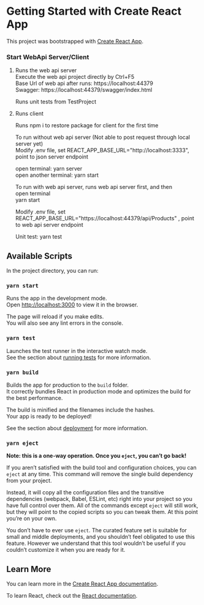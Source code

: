 # Getting Started with Create React App

This project was bootstrapped with [Create React App](https://github.com/facebook/create-react-app).

### Start WebApi Server/Client

1. Runs the web api server  
   Execute the web api project directly by Ctrl+F5  
   Base Url of web api after runs: https://localhost:44379  
   Swagger: https://localhost:44379/swagger/index.html

   Runs unit tests from TestProject

2. Runs client

   Runs npm i to restore package for client for the first time

   To run without web api server (Not able to post request through local server yet)  
   Modify .env file, set REACT_APP_BASE_URL="http://localhost:3333", point to json server endpoint

   open terminal: yarn server  
   open another terminal: yarn start

   To run with web api server, runs web api server first, and then  
   open terminal  
   yarn start

   Modify .env file, set REACT_APP_BASE_URL="https://localhost:44379/api/Products" , point to web api server endpoint

   Unit test: yarn test

## Available Scripts

In the project directory, you can run:

### `yarn start`

Runs the app in the development mode.\
Open [http://localhost:3000](http://localhost:3000) to view it in the browser.

The page will reload if you make edits.\
You will also see any lint errors in the console.

### `yarn test`

Launches the test runner in the interactive watch mode.\
See the section about [running tests](https://facebook.github.io/create-react-app/docs/running-tests) for more information.

### `yarn build`

Builds the app for production to the `build` folder.\
It correctly bundles React in production mode and optimizes the build for the best performance.

The build is minified and the filenames include the hashes.\
Your app is ready to be deployed!

See the section about [deployment](https://facebook.github.io/create-react-app/docs/deployment) for more information.

### `yarn eject`

**Note: this is a one-way operation. Once you `eject`, you can’t go back!**

If you aren’t satisfied with the build tool and configuration choices, you can `eject` at any time. This command will remove the single build dependency from your project.

Instead, it will copy all the configuration files and the transitive dependencies (webpack, Babel, ESLint, etc) right into your project so you have full control over them. All of the commands except `eject` will still work, but they will point to the copied scripts so you can tweak them. At this point you’re on your own.

You don’t have to ever use `eject`. The curated feature set is suitable for small and middle deployments, and you shouldn’t feel obligated to use this feature. However we understand that this tool wouldn’t be useful if you couldn’t customize it when you are ready for it.

## Learn More

You can learn more in the [Create React App documentation](https://facebook.github.io/create-react-app/docs/getting-started).

To learn React, check out the [React documentation](https://reactjs.org/).
